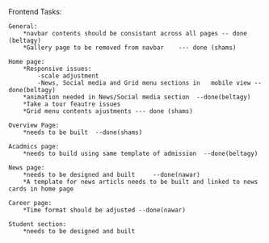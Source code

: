 Frontend Tasks:
	
	General:
		*navbar contents should be consistant across all pages -- done (beltagy)
		*Gallery page to be removed from navbar    --- done (shams)

	Home page:
		*Responsive issues:
			-scale adjustment
			-News, Social media and Grid menu sections in 	mobile view --done(beltagy)
		*animation needed in News/Social media section  --done(beltagy)
		*Take a tour feautre issues
		*Grid menu contents ajustments --- done (shams)

	Overview Page:
	    *needs to be built  --done(shams)

	Acadmics page:
		*needs to build using same template of admission  --done(beltagy)

	News page:
		*needs to be designed and built		--done(nawar)
		*A template for news articls needs to be built and linked to news cards in home page 

	Career page:
		*Time format should be adjusted --done(nawar)

	Student section:
		*needs to be designed and built
